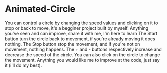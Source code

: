 # Animated-Circle
You can control a circle by changing the speed values ​​and clicking on it to stop or back to move, it's a begginer project built by myself. Anything you've seen and can improve, share it with me, I'm here to learn
The Start button turn the circle back to movement, if you're already moving it does nothing.
The Stop button stop the movement, and if you're not on movement, nothing happens.
The + and - buttons respectively increase and decrease the speed of the circle.
You can also click on the circle to change the movement.
Anything you would like me to improve at the code, just say it (i'll do my best).
